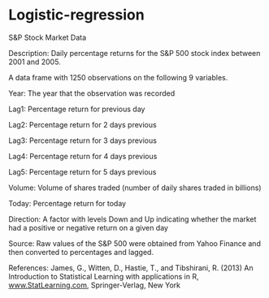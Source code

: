 # Logistic-regression

S&P Stock Market Data 

Description: Daily percentage returns for the S&P 500 stock index between 2001 and 2005. 

A data frame with 1250 observations on the following 9 variables. 

Year:
The year that the observation was recorded

Lag1:
Percentage return for previous day

Lag2:
Percentage return for 2 days previous

Lag3:
Percentage return for 3 days previous

Lag4:
Percentage return for 4 days previous

Lag5:
Percentage return for 5 days previous

Volume:
Volume of shares traded (number of daily shares traded in billions)

Today:
Percentage return for today

Direction:
A factor with levels Down and Up indicating whether the market had a positive or negative return on a given day

Source: Raw values of the S&P 500 were obtained from Yahoo Finance and then converted to percentages and lagged. 

References: James, G., Witten, D., Hastie, T., and Tibshirani, R. (2013) An Introduction to Statistical Learning with applications in R, www.StatLearning.com, Springer-Verlag, New York 
